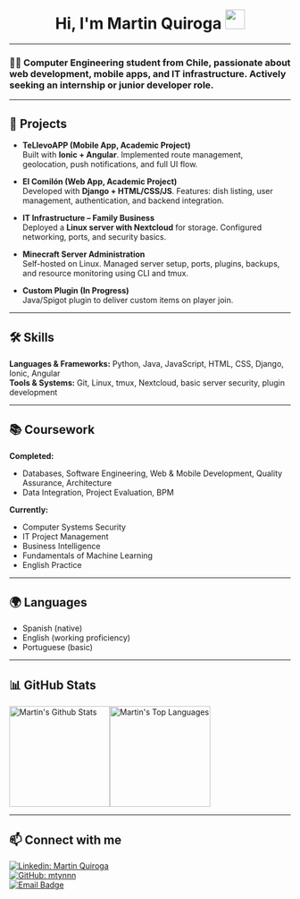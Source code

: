 <h1 align="center"><b>Hi, I'm Martin Quiroga</b> <img src="https://media.giphy.com/media/hvRJCLFzcasrR4ia7z/giphy.gif" width="35"></h1>

---

<h3 align="left">👨‍💻 Computer Engineering student from Chile, passionate about web development, mobile apps, and IT infrastructure. Actively seeking an internship or junior developer role.</h3>

---

## 🚀 Projects

- **TeLlevoAPP (Mobile App, Academic Project)**  
  Built with **Ionic + Angular**. Implemented route management, geolocation, push notifications, and full UI flow.

- **El Comilón (Web App, Academic Project)**  
  Developed with **Django + HTML/CSS/JS**. Features: dish listing, user management, authentication, and backend integration.

- **IT Infrastructure – Family Business**  
  Deployed a **Linux server with Nextcloud** for storage. Configured networking, ports, and security basics.

- **Minecraft Server Administration**  
  Self-hosted on Linux. Managed server setup, ports, plugins, backups, and resource monitoring using CLI and tmux.

- **Custom Plugin (In Progress)**  
  Java/Spigot plugin to deliver custom items on player join.

---

## 🛠️ Skills

**Languages & Frameworks:** Python, Java, JavaScript, HTML, CSS, Django, Ionic, Angular  
**Tools & Systems:** Git, Linux, tmux, Nextcloud, basic server security, plugin development  

---

## 📚 Coursework

**Completed:**  
- Databases, Software Engineering, Web & Mobile Development, Quality Assurance, Architecture  
- Data Integration, Project Evaluation, BPM  

**Currently:**  
- Computer Systems Security  
- IT Project Management  
- Business Intelligence  
- Fundamentals of Machine Learning  
- English Practice  

---

## 🌍 Languages

- Spanish (native)  
- English (working proficiency)  
- Portuguese (basic)  

---

## 📊 GitHub Stats

<img alt="Martin's Github Stats" src="https://github-readme-stats.vercel.app/api/?username=mtynnn&show_icons=true&include_all_commits=true&count_private=true&theme=react&hide_border=true&bg_color=1F222E&title_color=F85D7F&icon_color=F8D866" height="180px"/><img alt="Martin's Top Languages" src="https://github-readme-stats.vercel.app/api/top-langs/?username=mtynnn&langs_count=8&layout=compact&theme=react&hide_border=true&bg_color=1F222E&title_color=F85D7F&icon_color=F8D866" height="180px"/>

---

## 📫 Connect with me

[![Linkedin: Martin Quiroga](https://img.shields.io/badge/LinkedIn-0A66C2.svg?style=for-the-badge&logo=LinkedIn&logoColor=white)](https://www.linkedin.com/in/martin-quiroga-ulloa)  
[![GitHub: mtynnn](https://img.shields.io/badge/GitHub-100000?style=for-the-badge&logo=github&logoColor=white)](https://github.com/mtynnn)  
[![Email Badge](https://img.shields.io/badge/Gmail-EA4335.svg?style=for-the-badge&logo=Gmail&logoColor=white)](mailto:ma.quirogau@duocuc.cl)  
